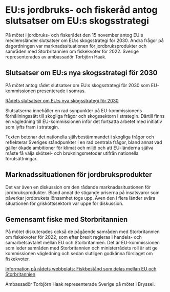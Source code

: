 # EU:s jordbruks- och fiskeråd antog slutsatser om EU:s skogsstrategi

På mötet i jordbruks\- och fiskerådet den 15 november antog EU:s medlemsländer slutsatser om EU:s skogsstrategi för 2030\. Andra frågor på dagordningen var marknadssituationen för jordbruksprodukter och samråden med Storbritannien om fiskekvoter för 2022\. Sverige representerades av ambassadör Torbjörn Haak.


## Slutsatser om EU:s nya skogsstrategi för 2030

På mötet antog rådet slutsatser om EU:s skogsstrategi för 2030 som EU\-kommissionen presenterade i somras.

[Rådets slutsatser om EU:s nya skogsstrategi för 2030](https://data.consilium.europa.eu/doc/document/ST-13537-2021-INIT/sv/pdf)

Slutsatserna innehåller en rad synpunkter på EU\-kommissionens förhållningssätt till skogliga frågor och skogssektorn i strategin. Därtill finns en vägledning till EU\-kommissionen inför det fortsatta arbetet med initiativ som lyfts fram i strategin.

Texten betonar det nationella självbestämmandet i skogliga frågor och reflekterar Sveriges ståndpunkter i en rad centrala frågor, bland annat vad gäller ökade ambitioner för klimat och miljö och att EU\-länderna själva måste få välja skötsel\- och brukningsmetoder utifrån nationella förutsättningar.

## Marknadssituationen för jordbruksprodukter

Det var även en diskussion om den rådande marknadssituationen för jordbruksprodukter. Bland annat de stigande priserna på insatsvaror som påverkar jordbrukets lönsamhet togs upp. Även den i flera länder svåra situationen för grisköttssektorn var uppe för diskussion.

## Gemensamt fiske med Storbritannien

På mötet diskuterades också de pågående samråden med Storbritannien om fiskekvoter för 2022, som efter brexit regleras i handels\- och samarbetsavtalet mellan EU och Storbritannien. Det är EU\-kommissionen som leder samråden med Storbritannien och ministerrådets roll är att ge kommissionen vägledning och sedan slutligen godkänna förslaget om fiskekvoter.

[Information på rådets webbplats: Fiskbestånd som delas mellan EU och Storbritannien](https://www.consilium.europa.eu/sv/policies/eu-fish-stocks/eu-uk-fishing-quotas/)

Ambassadör Torbjörn Haak representerade Sverige på mötet i Bryssel.
